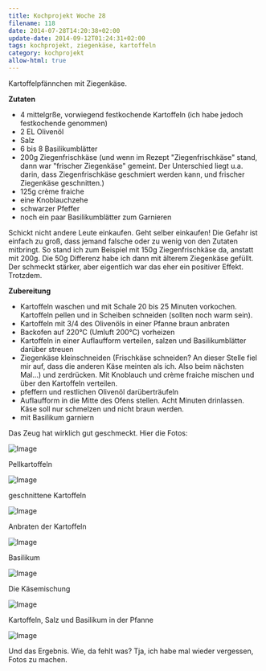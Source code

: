 ```yaml
---
title: Kochprojekt Woche 28
filename: 118
date: 2014-07-28T14:20:38+02:00
update-date: 2014-09-12T01:24:31+02:00
tags: kochprojekt, ziegenkäse, kartoffeln
category: kochprojekt
allow-html: true
---
```


<p>Kartoffelpfännchen mit Ziegenkäse.</p>

<p><strong>Zutaten</strong></p>

<ul>
<li>4 mittelgrße, vorwiegend festkochende Kartoffeln (ich habe jedoch festkochende genommen)</li>

<li>2 EL Olivenöl</li>

<li>Salz</li>

<li>6 bis 8 Basilikumblätter</li>

<li>200g Ziegenfrischkäse (und wenn im Rezept "Ziegenfrischkäse" stand, dann war "frischer Ziegenkäse" gemeint. Der Unterschied liegt u.a. darin, dass Ziegenfrischkäse geschmiert werden kann, und frischer Ziegenkäse geschnitten.)</li>

<li>125g crème fraiche</li>

<li>eine Knoblauchzehe</li>

<li>schwarzer Pfeffer</li>

<li>noch ein paar Basilikumblätter zum Garnieren</li>
</ul>

<p>Schickt nicht andere Leute einkaufen. Geht selber einkaufen! Die Gefahr ist einfach zu groß, dass jemand falsche oder zu wenig von den Zutaten mitbringt. So stand ich zum Beispiel mit 150g Ziegenfrischkäse da, anstatt mit 200g. Die 50g Differenz habe ich dann mit älterem Ziegenkäse gefüllt. Der schmeckt stärker, aber eigentlich war das eher ein positiver Effekt. Trotzdem.</p>

<p><strong>Zubereitung</strong></p>

<ul>
<li>Kartoffeln waschen und mit Schale 20 bis 25 Minuten vorkochen. Kartoffeln pellen und in Scheiben schneiden (sollten noch warm sein).</li>

<li>Kartoffeln mit 3/4 des Olivenöls in einer Pfanne braun anbraten</li>

<li>Backofen auf 220°C (Umluft 200°C) vorheizen</li>

<li>Kartoffeln in einer Auflaufform verteilen, salzen und Basilikumblätter darüber streuen</li>

<li>Ziegenkäse kleinschneiden (Frischkäse schneiden? An dieser Stelle fiel mir auf, dass die anderen Käse meinten als ich. Also beim nächsten Mal...) und zerdrücken. Mit Knoblauch und crème fraiche  mischen und über den Kartoffeln verteilen.</li>

<li>pfeffern und restlichen Olivenöl darüberträufeln</li>

<li>Auflaufform in die Mitte des Ofens stellen. Acht Minuten drinlassen. Käse soll nur schmelzen und nicht braun werden.</li>

<li>mit Basilikum garniern</li>
</ul>

<p>Das Zeug hat wirklich gut geschmeckt. Hier die Fotos:</p>

<p><img src="https://www.strangerthanusual.de/hosted_files/268/download" alt="Image"></p>

<p>Pellkartoffeln</p>

<p><img src="https://www.strangerthanusual.de/hosted_files/269/download" alt="Image"></p>

<p>geschnittene Kartoffeln</p>

<p><img src="https://www.strangerthanusual.de/hosted_files/271/download" alt="Image"></p>

<p>Anbraten der Kartoffeln</p>

<p><img src="https://www.strangerthanusual.de/hosted_files/272/download" alt="Image"></p>

<p>Basilikum</p>

<p><img src="https://www.strangerthanusual.de/hosted_files/273/download" alt="Image"></p>

<p>Die Käsemischung</p>

<p><img src="https://www.strangerthanusual.de/hosted_files/274/download" alt="Image"></p>

<p>Kartoffeln, Salz und Basilikum in der Pfanne</p>

<p><img src="https://www.strangerthanusual.de/hosted_files/275/download" alt="Image"></p>

<p>Und das Ergebnis. Wie, da fehlt was? Tja, ich habe mal wieder vergessen, Fotos zu machen.</p>


